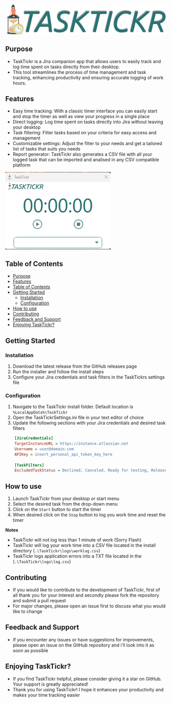 ![TaskTickr logo](./TaskTickr/Logo.png)

## Purpose
- TaskTickr is a Jira companion app that allows users to easily track and log time spent on tasks directly from their desktop. 
- This tool streamlines the process of time management and task tracking, enhancing productivity and ensuring accurate logging of work hours.
  
## Features
- Easy time tracking: With a classic timer interface you can easily start and stop the timer as well as view your progress in a single place  
- Direct logging: Log time spent on tasks directly into Jira without leaving your desktop
- Task filtering: Filter tasks based on your criteria for easy access and management
- Customizable settings: Adjust the filter to your needs and get a tailored list of tasks that suits you needs
- Report generator: TaskTickr also generates a CSV file with all your logged task that can be imported and analised in any CSV compatible platform

![TaskTickr logo](./img/UI.png)

## Table of Contents
- [Purpose](#purpose)
- [Features](#features)
- [Table of Contents](#table-of-contents)
- [Getting Started](#getting-started)
  - [Installation](#installation)
  - [Configuration](#configuration)
- [How to use](#how-to-use)
- [Contributing](#contributing)
- [Feedback and Support](#feedback-and-support)
- [Enjoying TaskTickr?](#enjoying-tasktickr)

## Getting Started

### Installation
1. Download the latest release from the GitHub releases page
2. Run the installer and follow the install steps
3. Configure your Jira credentials and task filters in the TaskTickrs settings file

### Configuration
1. Navigate to the TaskTickr install folder. Default location is `%LocalAppData%\TaskTickr`
2. Open the TaskTickrSettings.ini file in your text editor of choice
3. Update the following sections with your Jira credentials and desired task filters

```ini
    [JiraCredentials]
    TargetInstanceURL = https://instance.atlassian.net
    Username = user@domain.com
    APIKey = insert_personal_api_token_key_here

    [TaskFilters]
    ExcludedTaskStatus = Declined, Canceled, Ready for testing, Released to Test, Ready for Deployment, Released to Production, Done, Closed
```

## How to use
1. Launch TaskTickr from your desktop or start menu
2. Select the desired task from the drop-down menu
3. Click on the `Start` button to start the timer
4. When desired click on the `Stop` button to log you work time and reset the timer

**Notes**
- TaskTickr will not log less than 1 minute of work (Sorry Flash)
- TaskTickr will log your work time into a CSV file located in the install directory (`.\TaskTickr\logs\worklog.csv`)
- TaskTickr logs application errors into a TXT file located in the (`.\TaskTickr\logs\log.csv`)

## Contributing
- If you would like to contribute to the development of TaskTickr, first of all thank you for your interest and secondly please fork the repository and submit a pull request
- For major changes, please open an issue first to discuss what you would like to change

## Feedback and Support
- If you encounter any issues or have suggestions for improvements, please open an issue on the GitHub repository and i'll look into it as soon as possible

## Enjoying TaskTickr?
- If you find TaskTickr helpful, please consider giving it a star on GitHub. Your support is greatly appreciated!
- Thank you for using TaskTickr! I hope it enhances your productivity and makes your time tracking easier
